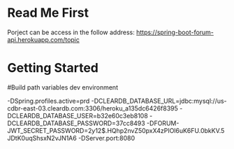 # Read Me First
Porject can be access in the follow address: https://spring-boot-forum-api.herokuapp.com/topic


# Getting Started

#Build path variables dev environment

-DSpring.profiles.active=prd
-DCLEARDB_DATABASE_URL=jdbc:mysql://us-cdbr-east-03.cleardb.com:3306/heroku_a135dc6426f8395
-DCLEARDB_DATABASE_USER=b32e60c3eb8108
-DCLEARDB_DATABASE_PASSWORD=37cc8493
-DFORUM-JWT_SECRET_PASSWORD=$2y$12$.HQhp2nvZ50pxX4zPIOl6uK6FU.0bkKV.5JDtK0uqShsxN2vJN1A6
-DServer.port:8080
